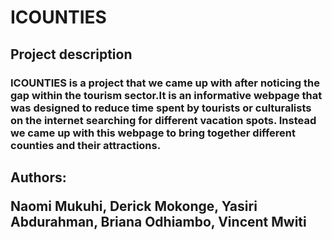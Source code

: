 # ICOUNTIES

## Project description

### ICOUNTIES is a project that we came up with after noticing the gap within the tourism sector.It is an informative webpage that was designed to reduce time spent by tourists or culturalists on the internet searching for different vacation spots. Instead we came up with this webpage to bring together different counties and their attractions.

## Authors:<p>Naomi Mukuhi, Derick Mokonge, Yasiri Abdurahman, Briana Odhiambo, Vincent Mwiti</p>


